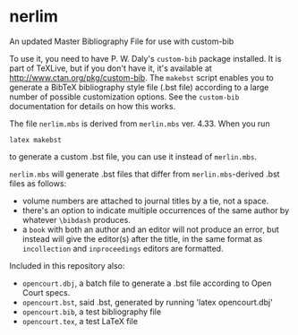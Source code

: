 nerlim
======

An updated Master Bibliography File for use with custom-bib

To use it, you need to have P. W. Daly's `custom-bib` package installed. It is part of TeXLive, but if you don't have it, it's available at http://www.ctan.org/pkg/custom-bib. The `makebst` script enables you to generate a BibTeX bibliography style file (.bst file) according to a large number of possible customization options. See the `custom-bib` documentation for details on how this works.

The file `nerlim.mbs` is derived from `merlin.mbs` ver. 4.33. When you run 

    latex makebst

to generate a custom .bst file, you can use it instead of `merlin.mbs`.

`nerlim.mbs` will generate .bst files that differ from `merlin.mbs`-derived .bst files as follows:

 - volume numbers are attached to journal titles by a tie, not a space.
 - there's an option to indicate multiple occurrences of the same author by whatever `\bibdash` produces.
 - a `book` with both an author and an editor will not produce an error, but instead will give the editor(s) after the title, in the same format as `incollection` and `inproceedings` editors are formatted.

Included in this repository also:

 - `opencourt.dbj`, a batch file to generate a .bst file according to Open Court specs.
 - `opencourt.bst`, said .bst, generated by running 'latex opencourt.dbj'
 - `opencourt.bib`, a test bibliography file
 - `opencourt.tex`, a test LaTeX file
